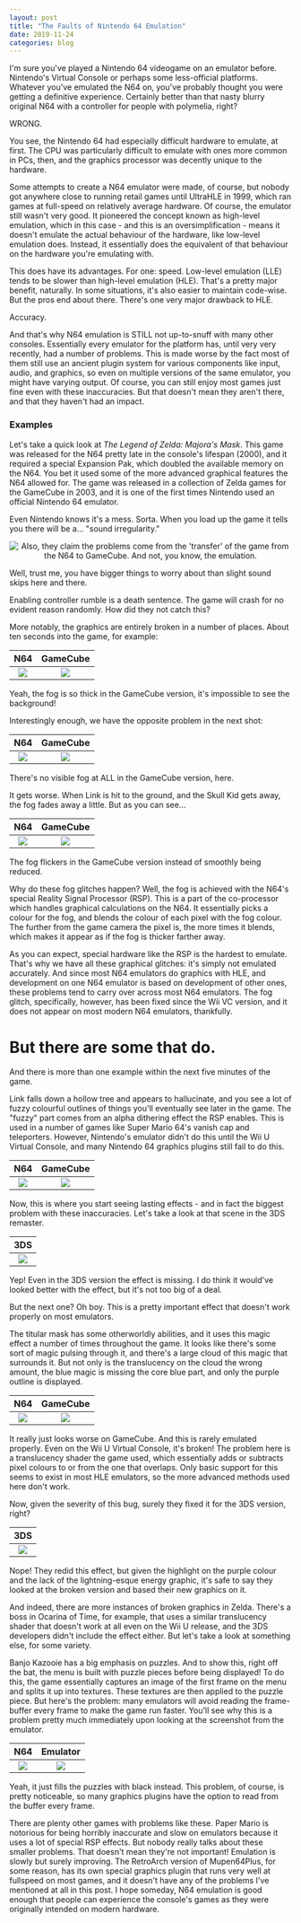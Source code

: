 ```yaml
---
layout: post
title: "The Faults of Nintendo 64 Emulation"
date: 2019-11-24
categories: blog
---
```

I'm sure you've played a Nintendo 64 videogame on an emulator before. Nintendo's Virtual Console or perhaps some less-official platforms. Whatever you've emulated the N64 on, you've probably thought you were getting a definitive experience. Certainly better than that nasty blurry original N64 with a controller for people with polymelia, right?

WRONG.

You see, the Nintendo 64 had especially difficult hardware to emulate, at first. The CPU was particularly difficult to emulate with ones more common in PCs, then, and the graphics processor was decently unique to the hardware.

Some attempts to create a N64 emulator were made, of course, but nobody got anywhere close to running retail games until UltraHLE in 1999, which ran games at full-speed on relatively average hardware. Of course, the emulator still wasn't very good. It pioneered the concept known as high-level emulation, which in this case - and this is an oversimplification - means it doesn't emulate the actual behaviour of the hardware, like low-level emulation does. Instead, it essentially does the equivalent of that behaviour on the hardware you're emulating with.

This does have its advantages. For one: speed. Low-level emulation (LLE) tends to be slower than high-level emulation (HLE). That's a pretty major benefit, naturally. In some situations, it's also easier to maintain code-wise. But the pros end about there. There's one very major drawback to HLE.

Accuracy.

And that's why N64 emulation is STILL not up-to-snuff with many other consoles. Essentially every emulator for the platform has, until very very recently, had a number of problems. This is made worse by the fact most of them still use an ancient plugin system for various components like input, audio, and graphics, so even on multiple versions of the same emulator, you might have varying output. Of course, you can still enjoy most games just fine even with these inaccuracies. But that doesn't mean they aren't there, and that they haven't had an impact.


### Examples
Let's take a quick look at *The Legend of Zelda: Majora's Mask*. This game was released for the N64 pretty late in the console's lifespan (2000), and it required a special Expansion Pak, which doubled the available memory on the N64. You bet it used some of the more advanced graphical features the N64 allowed for. The game was released in a collection of Zelda games for the GameCube in 2003, and it is one of the first times Nintendo used an official Nintendo 64 emulator.

Even Nintendo knows it's a mess. Sorta. When you load up the game it tells you there will be a... "sound irregularity."

<p align="center">
<img src="/assets/2019-11-24-n64-emu-inaccuracies/1_GCN-Disclaimer.png" alt="Also, they claim the problems come from the 'transfer' of the game from the N64 to GameCube. And not, you know, the emulation."/>
</p>

Well, trust me, you have bigger things to worry about than slight sound skips here and there.

Enabling controller rumble is a death sentence. The game will crash for no evident reason randomly. How did they not catch this?

More notably, the graphics are entirely broken in a number of places. About ten seconds into the game, for example:

| N64                                                                  | GameCube                                                              |
| :---:                                                                | :---:                                                                 |
| <img src="/assets/2019-11-24-n64-emu-inaccuracies/2_N64.png"/>       | <img src="/assets/2019-11-24-n64-emu-inaccuracies/2_GCN.png"/>        |

Yeah, the fog is so thick in the GameCube version, it's impossible to see the background!

Interestingly enough, we have the opposite problem in the next shot:

| N64                                                                  | GameCube                                                              |
| :---:                                                                | :---:                                                                 |
| <img src="/assets/2019-11-24-n64-emu-inaccuracies/3_N64.png"/>       | <img src="/assets/2019-11-24-n64-emu-inaccuracies/3_GCN.png"/>        |

There's no visible fog at ALL in the GameCube version, here.

It gets worse. When Link is hit to the ground, and the Skull Kid gets away, the fog fades away a little. But as you can see...

| N64                                                                  | GameCube                                                              |
| :---:                                                                | :---:                                                                 |
| <img src="/assets/2019-11-24-n64-emu-inaccuracies/4_N64.gif"/>       | <img src="/assets/2019-11-24-n64-emu-inaccuracies/4_GCN.gif"/>        |

The fog flickers in the GameCube version instead of smoothly being reduced.

Why do these fog glitches happen? Well, the fog is achieved with the N64's special Reality Signal Processor (RSP). This is a part of the co-processor which handles graphical calculations on the N64. It essentially picks a colour for the fog, and blends the colour of each pixel with the fog colour. The further from the game camera the pixel is, the more times it blends, which makes it appear as if the fog is thicker farther away.

As you can expect, special hardware like the RSP is the hardest to emulate. That's why we have all these graphical glitches: it's simply not emulated accurately. And since most N64 emulators do graphics with HLE, and development on one N64 emulator is based on development of other ones, these problems tend to carry over across most N64 emulators. The fog glitch, specifically, however, has been fixed since the Wii VC version, and it does not appear on most modern N64 emulators, thankfully.

# But there are some that do.
And there is more than one example within the next five minutes of the game.

Link falls down a hollow tree and appears to hallucinate, and you see a lot of fuzzy colourful outlines of things you'll eventually see later in the game. The "fuzzy" part comes from an alpha dithering effect the RSP enables. This is used in a number of games like Super Mario 64's vanish cap and teleporters. However, Nintendo's emulator didn't do this until the Wii U Virtual Console, and many Nintendo 64 graphics plugins still fail to do this.

| N64                                                                  | GameCube                                                              |
| :---:                                                                | :---:                                                                 |
| <img src="/assets/2019-11-24-n64-emu-inaccuracies/5_N64.gif"/>       | <img src="/assets/2019-11-24-n64-emu-inaccuracies/5_GCN.gif"/>        |

Now, this is where you start seeing lasting effects - and in fact the biggest problem with these inaccuracies. Let's take a look at that scene in the 3DS remaster.

| 3DS                                                                  |
| :---:                                                                |
| <img src="/assets/2019-11-24-n64-emu-inaccuracies/5_3DS.gif"/>       |

Yep! Even in the 3DS version the effect is missing. I do think it would've looked better with the effect, but it's not too big of a deal.

But the next one? Oh boy. This is a pretty important effect that doesn't work properly on most emulators.

The titular mask has some otherworldly abilities, and it uses this magic effect a number of times throughout the game. It looks like there's some sort of magic pulsing through it, and there's a large cloud of this magic that surrounds it. But not only is the translucency on the cloud the wrong amount, the blue magic is missing the core blue part, and only the purple outline is displayed.

| N64                                                                  | GameCube                                                              |
| :---:                                                                | :---:                                                                 |
| <img src="/assets/2019-11-24-n64-emu-inaccuracies/6_N64.png"/>       | <img src="/assets/2019-11-24-n64-emu-inaccuracies/6_GCN.png"/>        |

It really just looks worse on GameCube. And this is rarely emulated properly. Even on the Wii U Virtual Console, it's broken! The problem here is a translucency shader the game used, which essentially adds or subtracts pixel colours to or from the one that overlaps. Only basic support for this seems to exist in most HLE emulators, so the more advanced methods used here don't work.

Now, given the severity of this bug, surely they fixed it for the 3DS version, right?

| 3DS                                                                  |
| :---:                                                                |
| <img src="/assets/2019-11-24-n64-emu-inaccuracies/6_3DS.png"/>       |

Nope! They redid this effect, but given the highlight on the purple colour and the lack of the lightning-esque energy graphic, it's safe to say they looked at the broken version and based their new graphics on it.

And indeed, there are more instances of broken graphics in Zelda. There's a boss in Ocarina of Time, for example, that uses a similar translucency shader that doesn't work at all even on the Wii U release, and the 3DS developers didn't include the effect either. But let's take a look at something else, for some variety.

Banjo Kazooie has a big emphasis on puzzles. And to show this, right off the bat, the menu is built with puzzle pieces before being displayed! To do this, the game essentially captures an image of the first frame on the menu and splits it up into textures. These textures are then applied to the puzzle piece. But here's the problem: many emulators will avoid reading the frame-buffer every frame to make the game run faster. You'll see why this is a problem pretty much immediately upon looking at the screenshot from the emulator.

| N64                                                                  | Emulator                                                              |
| :---:                                                                | :---:                                                                 |
| <img src="/assets/2019-11-24-n64-emu-inaccuracies/7_N64.png"/>       | <img src="/assets/2019-11-24-n64-emu-inaccuracies/7_EMU.png"/>        |

Yeah, it just fills the puzzles with black instead. This problem, of course, is pretty noticeable, so many graphics plugins have the option to read from the buffer every frame.

There are plenty other games with problems like these. Paper Mario is notorious for being horribly inaccurate and slow on emulators because it uses a lot of special RSP effects. But nobody really talks about these smaller problems. That doesn't mean they're not important! Emulation is slowly but surely improving. The RetroArch version of Mupen64Plus, for some reason, has its own special graphics plugin that runs very well at fullspeed on most games, and it doesn't have any of the problems I've mentioned at all in this post. I hope someday, N64 emulation is good enough that people can experience the console's games as they were originally intended on modern hardware.